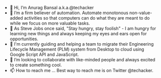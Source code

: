 - 👋 Hi, I’m Anurag Bansal a.k.a.@techacker
- 👀 I’m a firm believer of automation. Automate monotonous non-value-added activities so that computers can do what they are meant to do while we focus on more valuable tasks.
- 🌱 As Steve Jobs once said, "Stay hungry, stay foolish" - I am hungry for learning new things and always keeping my eyes and ears open for opportunities.
- 🌱 I'm currently guiding and helping a team to migrate their Engineering Lifecycle Management (PLM) system from Desktop to cloud using Google Script API and JavaScript. 
- 💞️ I’m looking to collaborate with like-minded people and always excited to create something cool.
- 📫 How to reach me ... 
      Best way to reach me is on Twitter @techacker.

<!---
techacker/techacker is a ✨ special ✨ repository because its `README.md` (this file) appears on your GitHub profile.
You can click the Preview link to take a look at your changes.
--->
